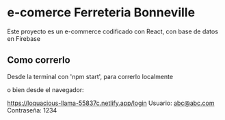 # e-comerce Ferreteria Bonneville

Este proyecto es un e-commerce codificado con React, con base de datos en Firebase

## Como correrlo

Desde la terminal con 'npm start', para correrlo localmente

o bien desde el navegador:

https://loquacious-llama-55837c.netlify.app/login
Usuario: abc@abc.com
Contraseña: 1234